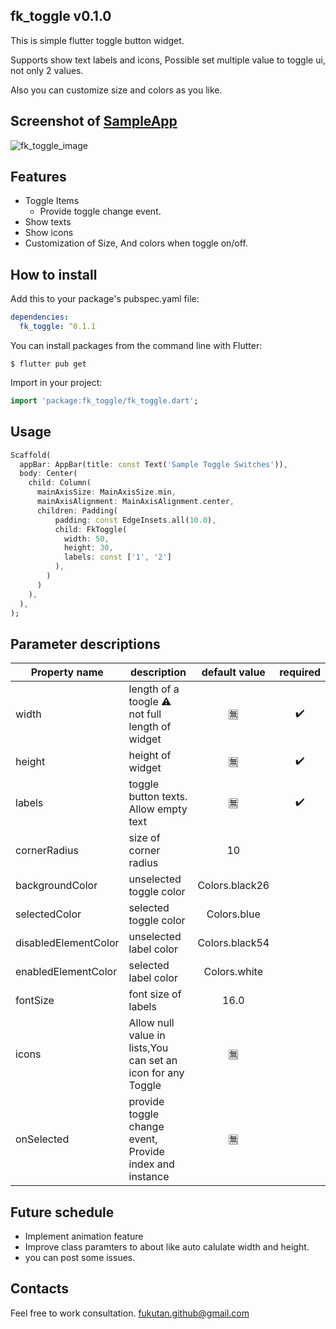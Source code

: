<!--
This README describes the package. If you publish this package to pub.dev,
this README's contents appear on the landing page for your package.

For information about how to write a good package README, see the guide for
[writing package pages](https://dart.dev/guides/libraries/writing-package-pages).

For general information about developing packages, see the Dart guide for
[creating packages](https://dart.dev/guides/libraries/create-library-packages)
and the Flutter guide for
[developing packages and plugins](https://flutter.dev/developing-packages).
-->

## fk_toggle v0.1.0

This is simple flutter toggle button widget.

Supports show text labels and icons, Possible set multiple value to toggle ui, not only 2 values.

Also you can customize size and colors as you like.


## Screenshot of [SampleApp](https://github.com/fukutan-org/fk_toggle/tree/master/example)
![fk_toggle_image](https://user-images.githubusercontent.com/51870919/155354687-a01ddfb5-74d7-49da-80fd-9384fb0bdf32.png)

## Features

- Toggle Items
  - Provide toggle change event.
- Show texts
- Show icons
- Customization of Size, And colors when toggle on/off.

## How to install

Add this to your package's pubspec.yaml file:

```yaml
dependencies:
  fk_toggle: ^0.1.1
```

You can install packages from the command line with Flutter:
```shell
$ flutter pub get
```

Import in your project:
```dart
import 'package:fk_toggle/fk_toggle.dart';
```

## Usage

```dart
Scaffold(
  appBar: AppBar(title: const Text('Sample Toggle Switches')),
  body: Center(
    child: Column(
      mainAxisSize: MainAxisSize.min,
      mainAxisAlignment: MainAxisAlignment.center,
      children: Padding(
          padding: const EdgeInsets.all(10.0),
          child: FkToggle(
            width: 50,
            height: 30,
            labels: const ['1', '2']
          ),
        )
      )
    ),
  ),
);
```

## Parameter descriptions

|Property name|description|default value|required|
|---|---|:-:|:-:|
|width|length of a toogle :warning: not full length of widget|:u7121:|:heavy_check_mark:|
|height|height of widget|:u7121:|:heavy_check_mark:|
|labels|toggle button texts. Allow empty text|:u7121:|:heavy_check_mark:|
|cornerRadius|size of corner radius|10||
|backgroundColor|unselected toggle color|Colors.black26||
|selectedColor|selected toggle color|Colors.blue||
|disabledElementColor|unselected label color|Colors.black54||
|enabledElementColor|selected label color|Colors.white||
|fontSize|font size of labels|16.0||
|icons|Allow null value in lists,You can set an icon for any Toggle|:u7121:||
|onSelected|provide toggle change event, Provide index and instance|:u7121:||

## Future schedule

- Implement animation feature
- Improve class paramters to about like auto calulate width and height.
- you can post some issues.

## Contacts

Feel free to work consultation.
fukutan.github@gmail.com
